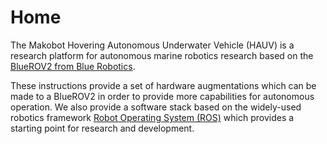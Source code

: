 # Home

The Makobot Hovering Autonomous Underwater Vehicle (HAUV) is a research platform for autonomous marine robotics research based on the [BlueROV2 from Blue Robotics](https://bluerobotics.com/).

These instructions provide a set of hardware augmentations which can be made to a BlueROV2 in order to provide more capabilities for autonomous operation. We also provide a software stack based on the widely-used robotics framework [Robot Operating System (ROS)](http://ros.org/) which provides a starting point for research and development. 
